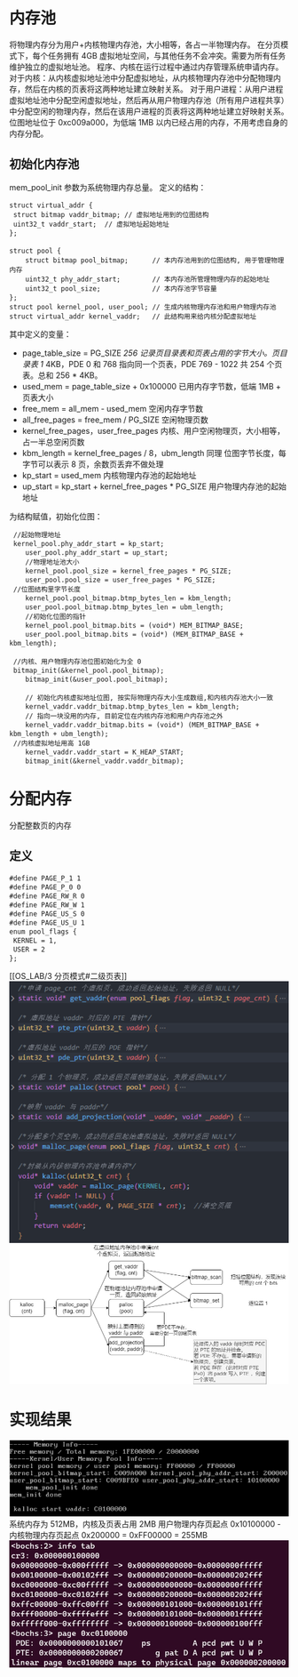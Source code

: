 # 内存池

将物理内存分为用户+内核物理内存池，大小相等，各占一半物理内存。
在分页模式下，每个任务拥有 4GB 虚拟地址空间，与其他任务不会冲突。需要为所有任务维护独立的虚拟地址池。
程序、内核在运行过程中通过内存管理系统申请内存。
对于内核：从内核虚拟地址池中分配虚拟地址，从内核物理内存池中分配物理内存，然后在内核的页表将这两种地址建立映射关系。
对于用户进程：从用户进程虚拟地址池中分配空闲虚拟地址，然后再从用户物理内存池（所有用户进程共享）中分配空闲的物理内存，然后在该用户进程的页表将这两种地址建立好映射关系。
位图地址位于 0xc009a000，为低端 1MB 以内已经占用的内存，不用考虑自身的内存分配。

## 初始化内存池

mem_pool_init 参数为系统物理内存总量。
定义的结构：

```
struct virtual_addr {
 struct bitmap vaddr_bitmap; // 虚拟地址用到的位图结构
 uint32_t vaddr_start;  // 虚拟地址起始地址
};

struct pool {
    struct bitmap pool_bitmap;      // 本内存池用到的位图结构, 用于管理物理内存
    uint32_t phy_addr_start;        // 本内存池所管理物理内存的起始地址
    uint32_t pool_size;             // 本内存池字节容量
};
struct pool kernel_pool, user_pool; // 生成内核物理内存池和用户物理内存池
struct virtual_addr kernel_vaddr;   // 此结构用来给内核分配虚拟地址
```

其中定义的变量：

- page_table_size = PG_SIZE *256
记录页目录表和页表占用的字节大小。页目录表 1* 4KB，PDE 0 和 768 指向同一个页表，PDE 769 - 1022 共 254 个页表。总和 256 * 4KB。
- used_mem = page_table_size + 0x100000
 已用内存字节数，低端 1MB + 页表大小
- free_mem = all_mem - used_mem
 空闲内存字节数
- all_free_pages = free_mem / PG_SIZE
 空闲物理页数
- kernel_free_pages，user_free_pages
 内核、用户空闲物理页，大小相等，占一半总空闲页数
- kbm_length = kernel_free_pages / 8，ubm_length 同理
 位图字节长度，每字节可以表示 8 页，余数页丢弃不做处理
- kp_start = used_mem
 内核物理内存池的起始地址
- up_start = kp_start + kernel_free_pages * PG_SIZE
 用户物理内存池的起始地址

为结构赋值，初始化位图：

```
 //起始物理地址
 kernel_pool.phy_addr_start = kp_start;
    user_pool.phy_addr_start = up_start;
    //物理地址池大小
    kernel_pool.pool_size = kernel_free_pages * PG_SIZE;
    user_pool.pool_size = user_free_pages * PG_SIZE;
 //位图结构里字节长度
    kernel_pool.pool_bitmap.btmp_bytes_len = kbm_length;
    user_pool.pool_bitmap.btmp_bytes_len = ubm_length;
    //初始化位图的指针
    kernel_pool.pool_bitmap.bits = (void*) MEM_BITMAP_BASE;
    user_pool.pool_bitmap.bits = (void*) (MEM_BITMAP_BASE + kbm_length);

 //内核、用户物理内存池位图初始化为全 0
 bitmap_init(&kernel_pool.pool_bitmap);
    bitmap_init(&user_pool.pool_bitmap);
    
    // 初始化内核虚拟地址位图, 按实际物理内存大小生成数组,和内核内存池大小一致
    kernel_vaddr.vaddr_bitmap.btmp_bytes_len = kbm_length;
    // 指向一块没用的内存, 目前定位在内核内存池和用户内存池之外
    kernel_vaddr.vaddr_bitmap.bits = (void*) (MEM_BITMAP_BASE + kbm_length + ubm_length);
 //内核虚拟地址用高 1GB
    kernel_vaddr.vaddr_start = K_HEAP_START;
    bitmap_init(&kernel_vaddr.vaddr_bitmap);
```

# 分配内存

分配整数页的内存

## 定义

```
#define PAGE_P_1 1
#define PAGE_P_0 0
#define PAGE_RW_R 0
#define PAGE_RW_W 1
#define PAGE_US_S 0
#define PAGE_US_U 1
enum pool_flags {
 KERNEL = 1,
 USER = 2
};
```

[[OS_LAB/3 分页模式#二级页表]]
![](attachments/Pasted%20image%2020230420145558.png)
![](attachments/内存管理函数调用图解.jpg)

# 实现结果

![](attachments/Pasted%20image%2020230420154408.png)
系统内存为 512MB，内核及页表占用 2MB
用户物理内存页起点 0x10100000 - 内核物理内存页起点 0x200000 = 0xFF00000 = 255MB
![](attachments/Pasted%20image%2020230420145012.png)
